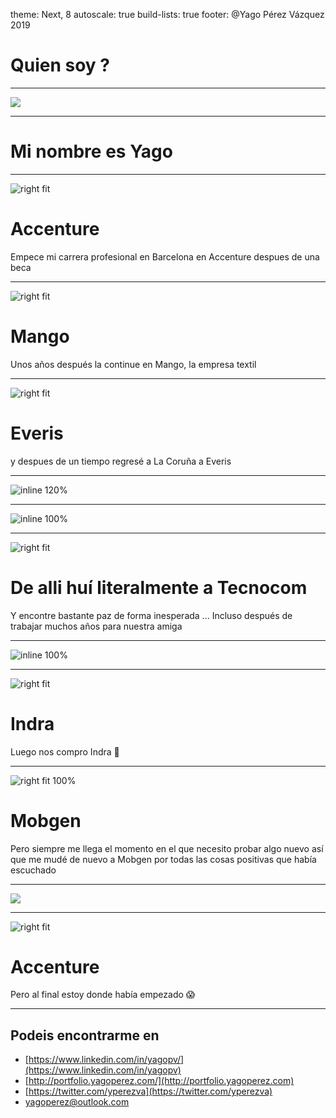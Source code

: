 theme: Next, 8
autoscale: true
build-lists: true
footer: @Yago Pérez Vázquez 2019

# Quien soy ?

---

![](https://media.giphy.com/media/YdsVEhV2jVgvrMZxX3/giphy.gif)

---

# Mi nombre es Yago

---

![right fit](https://www.territorimac.com/wp-content/uploads/2017/08/what-is-accenture.jpg)

# Accenture

Empece mi carrera profesional en Barcelona en Accenture despues de una beca

---

![right fit](http://4.bp.blogspot.com/-ndgFUrHRX7s/UlwkWkk1CuI/AAAAAAAAAt0/pyZuValaJhU/s1600/mango-logo.jpg)

# Mango

Unos años después la continue en Mango, la empresa textil

---

![right fit](https://mesadetemporada.com/wp-content/uploads/2018/10/everis-logo.png)

# Everis

y despues de un tiempo regresé a La Coruña a Everis

---

![inline 120%](https://media.giphy.com/media/KGVgi2nOVkCoE/giphy.gif)

---

![inline 100%](https://media.giphy.com/media/11ZSwQNWba4YF2/giphy.gif)

---

![right fit](http://forumtic.upc.edu/wp-content/uploads/2016/03/Tecnocom.jpg)

# De alli huí literalmente a Tecnocom

Y encontre bastante paz de forma inesperada ... Incluso después de trabajar muchos años para nuestra amiga

---

![inline 100%](https://www.marcasrenombradas.com/wp-content/uploads/2014/08/Inditex-750x421.jpg)

---

![right fit](https://labolsaparaprincipiantes.com/wp-content/uploads/2017/11/indra-logo-680x410.jpg)

# Indra

Luego nos compro Indra 💩

---

![right fit 100%](https://pbs.twimg.com/profile_images/938387100038238208/e-V2wJE5_400x400.jpg)

# Mobgen

Pero siempre me llega el momento en el que necesito probar algo nuevo así que me mudé de nuevo a Mobgen por todas las cosas positivas que había escuchado

---

![](https://www.youtube.com/watch?v=HhzPwVaMCfo&t=74s)

---

![right fit](https://www.territorimac.com/wp-content/uploads/2017/08/what-is-accenture.jpg)

# Accenture

Pero al final estoy donde había empezado 😱

---

## Podeis encontrarme en 

- [https://www.linkedin.com/in/yagopv/](https://www.linkedin.com/in/yagopv)
- [http://portfolio.yagoperez.com/](http://portfolio.yagoperez.com)
- [https://twitter.com/yperezva](https://twitter.com/yperezva)
- [yagoperez@outlook.com](mailto:yagoperez@outlook.com)

